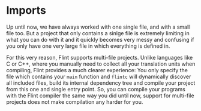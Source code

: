 # Imports

Up until now, we have always worked with one single file, and with a small file too. But a project that only contains a sinlge file is extremely limiting in what you can do with it and it quickly becomes very messy and confusing if you only have one very large file in which everything is defined in.

For this very reason, Flint supports multi-file projects. Unlike languages like C or C++, where you manually need to collect all your translation units when compiling, Flint provides a much clearer experience: You only specify the file which contains your `main` function and `flintc` will dynamically discover all included files, build its internal dependency tree and compile your project from this one and single entry point. So, you can compile your programs with the Flint compiler the same way you did until now, support for multi-file projects does not make compilation any harder for you.


